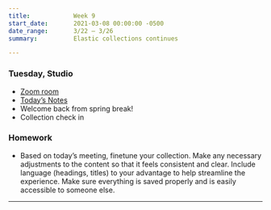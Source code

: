 ```yaml
---
title:            Week 9
start_date:       2021-03-08 00:00:00 -0500
date_range:       3/22 – 3/26
summary:          Elastic collections continues

---
```


### Tuesday, Studio
- [Zoom room](https://newschool.zoom.us/my/nikafisher)
- [Today&rsquo;s Notes](https://paper.dropbox.com/doc/Parsons-Week-9a-Elastic-Collections-Continue--BHYAfYqWyxhJoQplVLWZ9QgIAQ-zmovbGDIjbq592kC8brVD)
- Welcome back from spring break!
- Collection check in 

### Homework
- Based on today’s meeting, finetune your collection. Make any necessary adjustments to the content so that it feels consistent and clear. Include language (headings, titles) to your advantage to help streamline the experience. Make sure everything is saved properly and is easily accessible to someone else.

---
